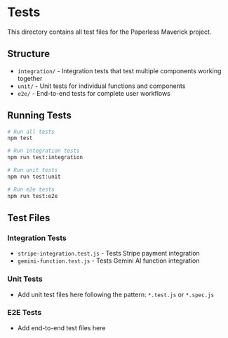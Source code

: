 # Tests

This directory contains all test files for the Paperless Maverick project.

## Structure

- `integration/` - Integration tests that test multiple components working together
- `unit/` - Unit tests for individual functions and components
- `e2e/` - End-to-end tests for complete user workflows

## Running Tests

```bash
# Run all tests
npm test

# Run integration tests
npm run test:integration

# Run unit tests
npm run test:unit

# Run e2e tests
npm run test:e2e
```

## Test Files

### Integration Tests
- `stripe-integration.test.js` - Tests Stripe payment integration
- `gemini-function.test.js` - Tests Gemini AI function integration

### Unit Tests
- Add unit test files here following the pattern: `*.test.js` or `*.spec.js`

### E2E Tests
- Add end-to-end test files here
